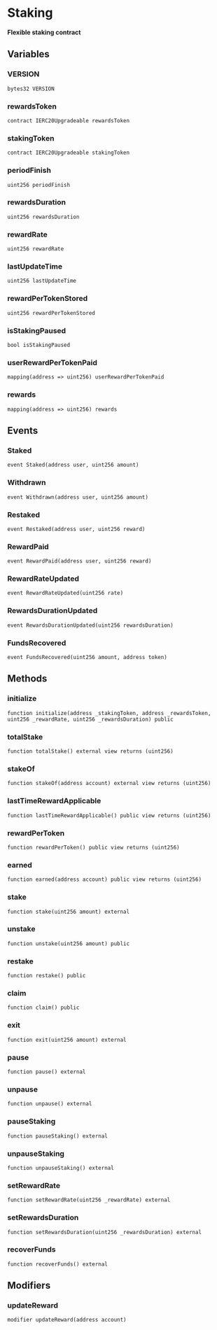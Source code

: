 # Staking

**Flexible staking contract**

## Variables

### VERSION

```solidity
bytes32 VERSION
```
### rewardsToken

```solidity
contract IERC20Upgradeable rewardsToken
```
### stakingToken

```solidity
contract IERC20Upgradeable stakingToken
```
### periodFinish

```solidity
uint256 periodFinish
```
### rewardsDuration

```solidity
uint256 rewardsDuration
```
### rewardRate

```solidity
uint256 rewardRate
```
### lastUpdateTime

```solidity
uint256 lastUpdateTime
```
### rewardPerTokenStored

```solidity
uint256 rewardPerTokenStored
```
### isStakingPaused

```solidity
bool isStakingPaused
```
### userRewardPerTokenPaid

```solidity
mapping(address => uint256) userRewardPerTokenPaid
```
### rewards

```solidity
mapping(address => uint256) rewards
```

## Events

### Staked

```solidity
event Staked(address user, uint256 amount)
```
### Withdrawn

```solidity
event Withdrawn(address user, uint256 amount)
```
### Restaked

```solidity
event Restaked(address user, uint256 reward)
```
### RewardPaid

```solidity
event RewardPaid(address user, uint256 reward)
```
### RewardRateUpdated

```solidity
event RewardRateUpdated(uint256 rate)
```
### RewardsDurationUpdated

```solidity
event RewardsDurationUpdated(uint256 rewardsDuration)
```
### FundsRecovered

```solidity
event FundsRecovered(uint256 amount, address token)
```

## Methods

### initialize

```solidity
function initialize(address _stakingToken, address _rewardsToken, uint256 _rewardRate, uint256 _rewardsDuration) public
```

### totalStake

```solidity
function totalStake() external view returns (uint256)
```

### stakeOf

```solidity
function stakeOf(address account) external view returns (uint256)
```

### lastTimeRewardApplicable

```solidity
function lastTimeRewardApplicable() public view returns (uint256)
```

### rewardPerToken

```solidity
function rewardPerToken() public view returns (uint256)
```

### earned

```solidity
function earned(address account) public view returns (uint256)
```

### stake

```solidity
function stake(uint256 amount) external
```

### unstake

```solidity
function unstake(uint256 amount) public
```

### restake

```solidity
function restake() public
```

### claim

```solidity
function claim() public
```

### exit

```solidity
function exit(uint256 amount) external
```

### pause

```solidity
function pause() external
```

### unpause

```solidity
function unpause() external
```

### pauseStaking

```solidity
function pauseStaking() external
```

### unpauseStaking

```solidity
function unpauseStaking() external
```

### setRewardRate

```solidity
function setRewardRate(uint256 _rewardRate) external
```

### setRewardsDuration

```solidity
function setRewardsDuration(uint256 _rewardsDuration) external
```

### recoverFunds

```solidity
function recoverFunds() external
```

## Modifiers

### updateReward

```solidity
modifier updateReward(address account)
```

